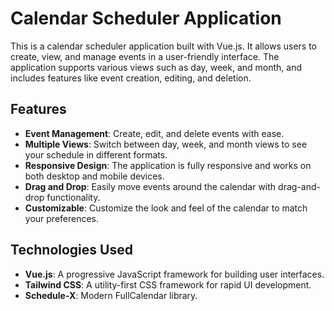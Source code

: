 # Calendar Scheduler Application

This is a calendar scheduler application built with Vue.js. It allows users to create, view, and manage events in a user-friendly interface. The application supports various views such as day, week, and month, and includes features like event creation, editing, and deletion.

## Features

- **Event Management**: Create, edit, and delete events with ease.
- **Multiple Views**: Switch between day, week, and month views to see your schedule in different formats.
- **Responsive Design**: The application is fully responsive and works on both desktop and mobile devices.
- **Drag and Drop**: Easily move events around the calendar with drag-and-drop functionality.
- **Customizable**: Customize the look and feel of the calendar to match your preferences.

## Technologies Used

- **Vue.js**: A progressive JavaScript framework for building user interfaces.
- **Tailwind CSS**: A utility-first CSS framework for rapid UI development.
- **Schedule-X**: Modern FullCalendar library.
